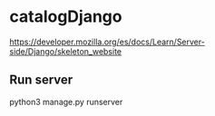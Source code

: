 # catalogDjango

https://developer.mozilla.org/es/docs/Learn/Server-side/Django/skeleton_website

## Run server

python3 manage.py runserver
